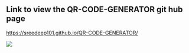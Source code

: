## Link to view the QR-CODE-GENERATOR git hub page
https://sreedeep101.github.io/QR-CODE-GENERATOR/

<img src="./Untitled design.gif">
